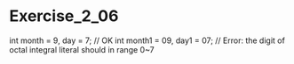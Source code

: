 # Exercise_2_06

int month = 9, day = 7; // OK
int month1 = 09, day1 = 07; // Error: the digit of octal integral literal should in range 0~7
